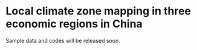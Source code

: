 # Local climate zone mapping in three economic regions in China

Sample data and codes will be released soon.
